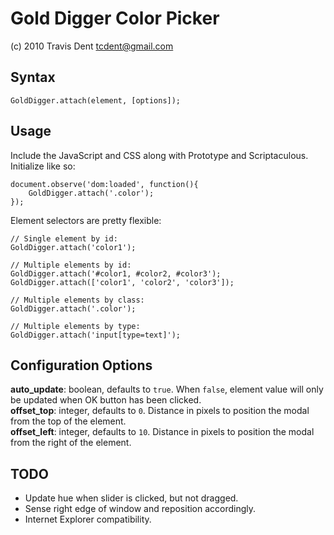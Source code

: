 Gold Digger Color Picker
========================
(c) 2010 Travis Dent <tcdent@gmail.com>

Syntax
------
    GoldDigger.attach(element, [options]);

Usage
-----
Include the JavaScript and CSS along with Prototype and Scriptaculous. Initialize like so:

    document.observe('dom:loaded', function(){
        GoldDigger.attach('.color');
    });

Element selectors are pretty flexible:
    
    // Single element by id:
    GoldDigger.attach('color1');
    
    // Multiple elements by id:
    GoldDigger.attach('#color1, #color2, #color3');
    GoldDigger.attach(['color1', 'color2', 'color3']);
    
    // Multiple elements by class:
    GoldDigger.attach('.color');
    
    // Multiple elements by type:
    GoldDigger.attach('input[type=text]');

Configuration Options
---------------------
**auto_update**: boolean, defaults to `true`. When `false`, element value will only be updated when OK button has been clicked.  
**offset_top**: integer, defaults to `0`. Distance in pixels to position the modal from the top of the element.  
**offset_left**: integer, defaults to `10`. Distance in pixels to position the modal from the right of the element.  

TODO
----
 - Update hue when slider is clicked, but not dragged.
 - Sense right edge of window and reposition accordingly.
 - Internet Explorer compatibility.
